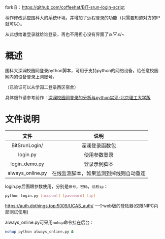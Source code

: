 fork自：https://github.com/coffeehat/BIT-srun-login-script

稍作修改适应国科大的系统环境，并增加了远程登录的功能（只需要知道对方的IP就可以）。

从此想给谁登录就给谁登录，再也不用担心没有界面了\≥▽≤/~

# 概述

国科大深澜校园网登录python脚本，可用于支持python的网络设备，给任意校园网内的设备登录上网账号。

（已验证可以从学园二登录西区宿舍）

具体细节请参考前作：[深澜校园网登录的分析与python实现-北京理工大学版](https://zhuanlan.zhihu.com/p/122556315)

# 文件说明

|文件|说明|
|:-:|:-:|
|BitSrunLogin/|深澜登录函数包|
|login.py|使用参数登录|
|login_demo.py|登录示例脚本|
|always_online.py|在线监测脚本，如果监测到掉线则自动重连|

login.py后面跟参数使用，分别是`账号`，`密码`，`远程ip`：
``` bash
python login.py [account] [password] [ip]
```
https://auth.dothings.top:5009/UCAS_auth/
一个web版的登陆器(仅限NIPC内部测试使用)

always_online.py可采用`nohup`命令挂在后台：
``` bash
nohup python always_online.py &
```

